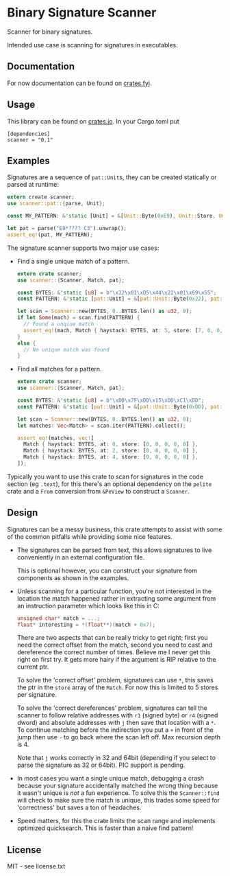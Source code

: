 Binary Signature Scanner
========================

Scanner for binary signatures.

Intended use case is scanning for signatures in executables.

Documentation
-------------

For now documentation can be found on [crates.fyi](https://crates.fyi/crates/scanner/).

Usage
-----

This library can be found on [crates.io](https://crates.io/crates/scanner). In your Cargo.toml put

```
[dependencies]
scanner = "0.1"
```

Examples
--------

Signatures are a sequence of `pat::Unit`s, they can be created statically or parsed at runtime:

```rust
extern create scanner;
use scanner::pat::{parse, Unit};

const MY_PATTERN: &'static [Unit] = &[Unit::Byte(0xE9), Unit::Store, Unit::Skip(4), Unit::Byte(0xC3)];

let pat = parse("E9*???? C3").unwrap();
assert_eq!(pat, MY_PATTERN);
```

The signature scanner supports two major use cases:

* Find a single unique match of a pattern.

  ```rust
  extern crate scanner;
  use scanner::{Scanner, Match, pat};

  const BYTES: &'static [u8] = b"\x22\x01\xD5\x44\x22\x01\x69\x55";
  const PATTERN: &'static [pat::Unit] = &[pat::Unit::Byte(0x22), pat::Unit::RelByte, pat::Unit::Store, pat::Unit::Byte(0x55)];

  let scan = Scanner::new(BYTES, 0..BYTES.len() as u32, 0);
  if let Some(mach) = scan.find(PATTERN) {
  	// Found a unqiue match
  	assert_eq!(mach, Match { haystack: BYTES, at: 5, store: [7, 0, 0, 0, 0] });
  }
  else {
  	// No unique match was found
  }
  ```

* Find all matches for a pattern.

  ```rust
  extern crate scanner;
  use scanner::{Scanner, Match, pat};

  const BYTES: &'static [u8] = b"\xDD\x7F\xDD\x15\xDD\xC1\xDD";
  const PATTERN: &'static [pat::Unit] = &[pat::Unit::Byte(0xDD), pat::Unit::Skip(1), pat::Unit::Byte(0xDD)];

  let scan = Scanner::new(BYTES, 0..BYTES.len() as u32, 0);
  let matches: Vec<Match> = scan.iter(PATTERN).collect();

  assert_eq!(matches, vec![
  	Match { haystack: BYTES, at: 0, store: [0, 0, 0, 0, 0] },
  	Match { haystack: BYTES, at: 2, store: [0, 0, 0, 0, 0] },
  	Match { haystack: BYTES, at: 4, store: [0, 0, 0, 0, 0] },
  ]);
  ```

Typically you want to use this crate to scan for signatures in the code section (eg `.text`), for this there's an optional dependency on the `pelite` crate and a `From` conversion from `&PeView` to construct a `Scanner`.

Design
------

Signatures can be a messy business, this crate attempts to assist with some of the common pitfalls while providing some nice features.

* The signatures can be parsed from text, this allows signatures to live conveniently in an external configuration file.

  This is optional however, you can construct your signature from components as shown in the examples.

* Unless scanning for a particular function, you're not interested in the location the match happened rather in extracting some argument from an instruction parameter which looks like this in C:

  ```C
  unsigned char* match = ...;
  float* interesting = *(float**)(match + 0x7);
  ```

  There are two aspects that can be really tricky to get right; first you need the correct offset from the match, second you need to cast and dereference the correct number of times. Believe me I never get this right on first try. It gets more hairy if the argument is RIP relative to the current ptr.

  To solve the 'correct offset' problem, signatures can use `*`, this saves the ptr in the `store` array of the `Match`. For now this is limited to 5 stores per signature.

  To solve the 'correct dereferences' problem, signatures can tell the scanner to follow relative addresses with `r1` (signed byte) or `r4` (signed dword) and absolute addresses with `j` then save that location with a `*`. To continue matching before the indirection you put a `+` in front of the jump then use `-` to go back where the scan left off. Max recursion depth is 4.

  Note that `j` works correctly in 32 and 64bit (depending if you select to parse the signature as 32 or 64bit). PIC support is pending.

* In most cases you want a single unique match, debugging a crash because your signature accidentally matched the wrong thing because it wasn't unique is *not* a fun experience. To solve this the `Scanner::find` will check to make sure the match is unique, this trades some speed for 'correctness' but saves a ton of headaches.

* Speed matters, for this the crate limits the scan range and implements optimized quicksearch. This is faster than a naive find pattern!

License
-------

MIT - see license.txt
